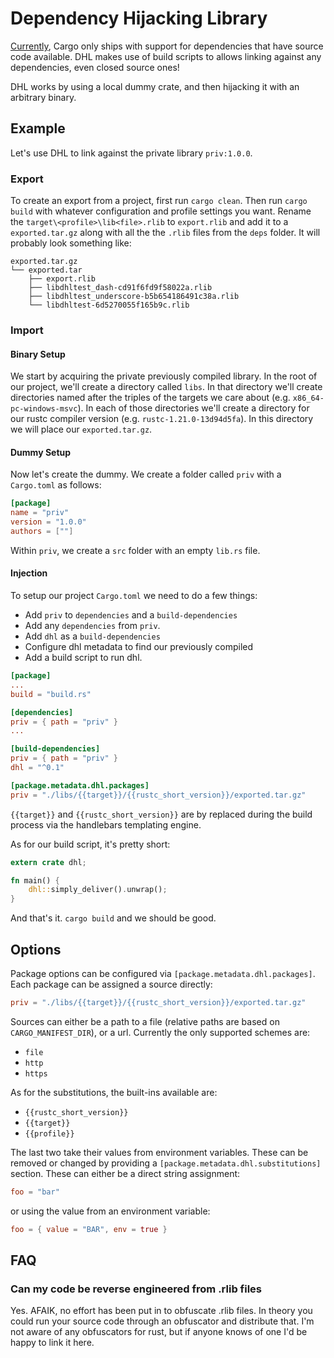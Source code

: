 # Dependency Hijacking Library

[Currently](https://github.com/rust-lang/cargo/issues/1139), Cargo only ships with support for dependencies that have source code available. DHL makes use of build scripts to allows linking against any dependencies, even closed source ones!

DHL works by using a local dummy crate, and then hijacking it with an arbitrary binary.

## Example

Let's use DHL to link against the private library `priv:1.0.0`.

### Export

To create an export from a project, first run `cargo clean`. Then run `cargo build` with whatever configuration and profile settings you want. Rename the `target\<profile>\lib<file>.rlib` to `export.rlib` and add it to a `exported.tar.gz` along with all the the `.rlib` files from the `deps` folder. It will probably look something like:

```
exported.tar.gz
└── exported.tar
    ├── export.rlib
    ├── libdhltest_dash-cd91f6fd9f58022a.rlib
    ├── libdhltest_underscore-b5b654186491c38a.rlib
    └── libdhltest-6d5270055f165b9c.rlib
```

### Import

#### Binary Setup

We start by acquiring the private previously compiled library. In the root of our project, we'll create a directory called `libs`. In that directory we'll create directories named after the triples of the targets we care about (e.g. `x86_64-pc-windows-msvc`). In each of those directories we'll create a directory for our rustc compiler version (e.g. `rustc-1.21.0-13d94d5fa`). In this directory we will place our `exported.tar.gz`.

#### Dummy Setup

Now let's create the dummy. We create a folder called `priv` with a `Cargo.toml` as follows:

```toml
[package]
name = "priv"
version = "1.0.0"
authors = [""]
```

Within `priv`, we create a `src` folder with an empty `lib.rs` file.

#### Injection

To setup our project `Cargo.toml` we need to do a few things:
* Add `priv` to `dependencies` and a `build-dependencies`
* Add any `dependencies` from `priv`.
* Add `dhl` as a `build-dependencies`
* Configure dhl metadata to find our previously compiled
* Add a build script to run dhl.

```toml
[package]
...
build = "build.rs"

[dependencies]
priv = { path = "priv" }
...

[build-dependencies]
priv = { path = "priv" }
dhl = "^0.1"

[package.metadata.dhl.packages]
priv = "./libs/{{target}}/{{rustc_short_version}}/exported.tar.gz"
```

`{{target}}` and `{{rustc_short_version}}` are by replaced during the build process via the handlebars templating engine.

As for our build script, it's pretty short:

```rust
extern crate dhl;

fn main() {
    dhl::simply_deliver().unwrap();
}
```

And that's it. `cargo build` and we should be good.

## Options

Package options can be configured via `[package.metadata.dhl.packages]`. Each package can be assigned a source directly:

```toml
priv = "./libs/{{target}}/{{rustc_short_version}}/exported.tar.gz"
```

Sources can either be a path to a file (relative paths are based on `CARGO_MANIFEST_DIR`), or a url. Currently the only supported schemes are:

* `file`
* `http`
* `https`

As for the substitutions, the built-ins available are:

* `{{rustc_short_version}}`
* `{{target}}`
* `{{profile}}`

The last two take their values from environment variables. These can be removed or changed by providing a `[package.metadata.dhl.substitutions]` section. These can either be a direct string assignment:

```toml
foo = "bar"
```

or using the value from an environment variable:

```toml
foo = { value = "BAR", env = true }
```

## FAQ

### Can my code be reverse engineered from .rlib files

Yes. AFAIK, no effort has been put in to obfuscate .rlib files. In theory you could run your source code through an obfuscator and distribute that. I'm not aware of any obfuscators for rust, but if anyone knows of one I'd be happy to link it here.

